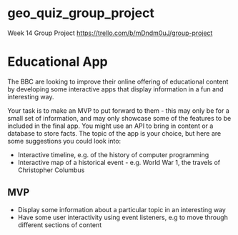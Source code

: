 # geo_quiz_group_project
Week 14 Group Project
https://trello.com/b/mDndm0uJ/group-project

# Educational App

The BBC are looking to improve their online offering of educational content by developing some interactive apps that display information in a fun and interesting way. 

Your task is to make an MVP to put forward to them - this may only be for a small set of information, and may only showcase some of the features to be included in the final app. You might use an API to bring in content or a database to store facts. The topic of the app is your choice, but here are some suggestions you could look into:

- Interactive timeline, e.g. of the history of computer programming
- Interactive map of a historical event - e.g. World War 1, the travels of Christopher Columbus

## MVP

- Display some information about a particular topic in an interesting way
- Have some user interactivity using event listeners, e.g to move through different sections of content 
